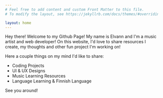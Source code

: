 ```yaml
---
# Feel free to add content and custom Front Matter to this file.
# To modify the layout, see https://jekyllrb.com/docs/themes/#overriding-theme-defaults

layout: home
---
```


Hey there! Welcome to my Github Page! My name is Elvann and I'm a music artist and web developer! On this website, I'd love to share resources I create, my thoughts and other fun project I'm working on!

Here a couple things on my mind I'd like to share:

- Coding Projects
- UI & UX Designs
- Music Learning Resources
- Language Learning & Finnish Language

See you around!
